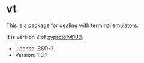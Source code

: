 # vt

This is a package for dealing with terminal emulators.

It is version 2 of [xyproto/vt100](https://github.com/xyproto/vt100).

* License: BSD-3
* Version: 1.0.1
